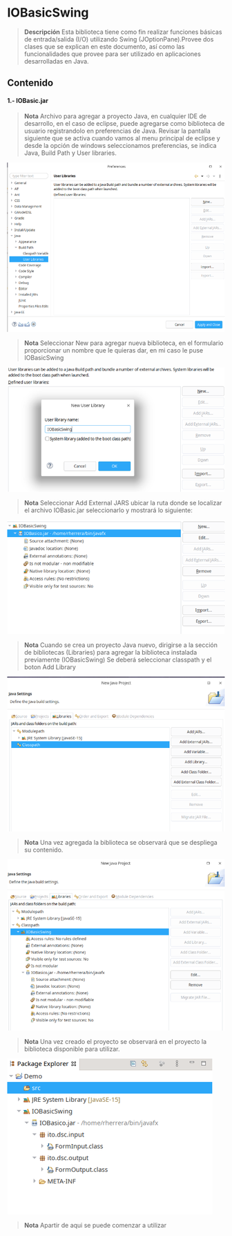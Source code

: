 # IOBasicSwing
> **Descripción** Esta biblioteca tiene como fin realizar funciones básicas de entrada/salida (I/O) utilizando Swing (JOptionPane).Provee dos clases que se explican en este documento, así como las funcionalidades que provee para ser utilizado en aplicaciones desarrolladas en Java.
## Contenido
#### 1.- IOBasic.jar
> **Nota** Archivo para agregar a proyecto Java, en cualquier IDE de desarrollo, en el caso de eclipse, puede agregarse como biblioteca de usuario registrandolo en preferencias de Java. Revisar la pantalla siguiente que se activa cuando vamos al menu principal de eclipse y desde la opción de windows seleccionamos preferencias, se indica Java, Build Path y User libraries.
> 
![](images/biblio1.png)
>**Nota**  Seleccionar New para agregar nueva biblioteca, en el formulario proporcionar un nombre que le quieras dar, en mi caso le puse IOBasicSwing
>
![](images/biblio2.png)
>**Nota** Seleccionar Add External JARS ubicar la ruta donde se localizar el archivo IOBasic.jar seleccionarlo y mostrará lo siguiente:
>
![](images/biblio3.png)
>**Nota** Cuando se crea un proyecto Java nuevo, dirigirse a la sección de bibliotecas (Libraries) para agregar la biblioteca instalada previamente (IOBasicSwing)
  Se deberá seleccionar classpath y el boton Add Library 
> 
![](images/biblio4.png)
>**Nota** Una vez agregada la biblioteca se observará que se despliega su contenido.
>
![](images/biblio5.png)
>**Nota** Una vez creado el proyecto se observará en el proyecto la biblioteca disponible para utilizar.
>
![](images/biblio6.png)
>**Nota** Apartir de aqui se puede comenzar a utilizar
